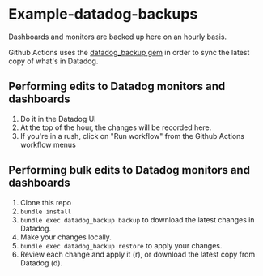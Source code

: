 # Example-datadog-backups
Dashboards and monitors are backed up here on an hourly basis. 

Github Actions uses the [datadog_backup gem](https://github.com/scribd/datadog_backup) in order to sync the latest copy of what's in Datadog. 

## Performing edits to Datadog monitors and dashboards
1. Do it in the Datadog UI
2. At the top of the hour, the changes will be recorded here.
3. If you're in a rush, click on "Run workflow" from the Github Actions workflow menus

## Performing bulk edits to Datadog monitors and dashboards
1. Clone this repo
2. `bundle install`
3. `bundle exec datadog_backup backup` to download the latest changes in Datadog.
4. Make your changes locally.
5. `bundle exec datadog_backup restore` to apply your changes.
6. Review each change and apply it (r), or download the latest copy from Datadog (d).
